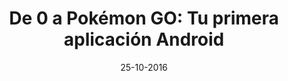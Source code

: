 ---
title: De 0 a Pokémon GO&#58; Tu primera aplicación Android
speaker: Carlos Sánchez Redondo
bio: Soy Ingeniero Electrónico por la Universidad Carlos III y actualmente estoy comenzando un doctorado en Electrónica. Con curiosidad por la tecnología y acostumbrado al cacharreo desde niño, no fue hasta mi entrada en la universidad y ASROB cuando, gracias a numerosas influencias de compañeros y profesores, me adentré en el mundo de la programación y el software libre. Esa curiosidad y conocimientos me han ayudado considerablemente en mi vida profesional, y me mantienen atento a las novedades y posibilidades que las nuevas herramientas y tecnologías nos descubren.
link: https://github.com/roboticslab-uc3m/textiles
date: 25-10-2016
time: 17:00-19:00
description: Durante los últimos años hemos vivido una revolución tecnológica que ha conseguido que sea normal que cualquiera disponga de un ordenador en miniatura en el bolsillo. Esta revolución ha sido en parte potenciada por Android, un sistema operativo tremendamente popular y potente. En esta charla se mostrarán los primeros pasos para desarrollar una aplicación móvil utilizando la herramienta Android Studio y usando como ejemplo un clon básico de Pokémon GO. De este modo se mostrarán la potencia y funcionalidades que permite el sistema operativo y sus herramientas, y lo sencillo que puede ser crear una aplicación.
requirements: Para el taller será necesario disponer de un portátil con [Android Studio](https://developer.android.com/studio/index.html) instalado.
keyword: android
---